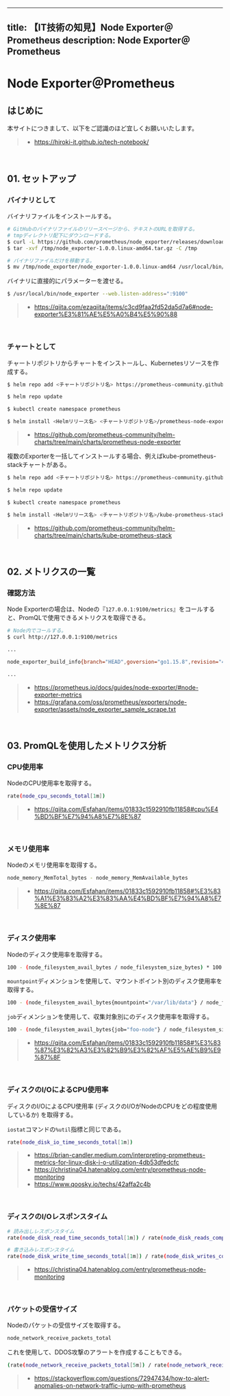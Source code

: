 
---
title: 【IT技術の知見】Node Exporter＠Prometheus
description: Node Exporter＠Prometheus
---

# Node Exporter＠Prometheus

## はじめに

本サイトにつきまして、以下をご認識のほど宜しくお願いいたします。

> - https://hiroki-it.github.io/tech-notebook/

<br>


## 01. セットアップ

### バイナリとして

バイナリファイルをインストールする。

```bash
# GitHubのバイナリファイルのリリースページから、テキストのURLを取得する。
# tmpディレクトリ配下にダウンロードする。
$ curl -L https://github.com/prometheus/node_exporter/releases/download/v1.0.0/node_exporter-1.0.0.linux-amd64.tar.gz -o /tmp/node_exporter-1.0.0.linux-amd64.tar.gz
$ tar -xvf /tmp/node_exporter-1.0.0.linux-amd64.tar.gz -C /tmp

# バイナリファイルだけを移動する。
$ mv /tmp/node_exporter/node_exporter-1.0.0.linux-amd64 /usr/local/bin/node_exporter
```

バイナリに直接的にパラメーターを渡せる。

```bash
$ /usr/local/bin/node_exporter --web.listen-address=":9100"
```

> - https://qiita.com/ezaqiita/items/c3cd9faa2fd52da5d7a6#node-exporter%E3%81%AE%E5%A0%B4%E5%90%88

<br>

### チャートとして

チャートリポジトリからチャートをインストールし、Kubernetesリソースを作成する。

```bash
$ helm repo add <チャートリポジトリ名> https://prometheus-community.github.io/helm-charts

$ helm repo update

$ kubectl create namespace prometheus

$ helm install <Helmリリース名> <チャートリポジトリ名>/prometheus-node-exporter -n prometheus --version <バージョンタグ>
```

> - https://github.com/prometheus-community/helm-charts/tree/main/charts/prometheus-node-exporter

複数のExporterを一括してインストールする場合、例えばkube-prometheus-stackチャートがある。

```bash
$ helm repo add <チャートリポジトリ名> https://prometheus-community.github.io/helm-charts

$ helm repo update

$ kubectl create namespace prometheus

$ helm install <Helmリリース名> <チャートリポジトリ名>/kube-prometheus-stack -n prometheus --version <バージョンタグ>
```

> - https://github.com/prometheus-community/helm-charts/tree/main/charts/kube-prometheus-stack

<br>

## 02. メトリクスの一覧

### 確認方法

Node Exporterの場合は、Nodeの『`127.0.0.1:9100/metrics`』をコールすると、PromQLで使用できるメトリクスを取得できる。

```bash
# Node内でコールする。
$ curl http://127.0.0.1:9100/metrics

...

node_exporter_build_info{branch="HEAD",goversion="go1.15.8",revision="4e837d4da79cc59ee3ed1471ba9a0d9547e95540",version="1.1.1"} 1

...
```

> - https://prometheus.io/docs/guides/node-exporter/#node-exporter-metrics
> - https://grafana.com/oss/prometheus/exporters/node-exporter/assets/node_exporter_sample_scrape.txt

<br>

## 03. PromQLを使用したメトリクス分析

### CPU使用率

NodeのCPU使用率を取得する。

```bash
rate(node_cpu_seconds_total[1m])
```

> - https://qiita.com/Esfahan/items/01833c1592910fb11858#cpu%E4%BD%BF%E7%94%A8%E7%8E%87

<br>

### メモリ使用率

Nodeのメモリ使用率を取得する。

```bash
node_memory_MemTotal_bytes - node_memory_MemAvailable_bytes
```

> - https://qiita.com/Esfahan/items/01833c1592910fb11858#%E3%83%A1%E3%83%A2%E3%83%AA%E4%BD%BF%E7%94%A8%E7%8E%87

<br>

### ディスク使用率

Nodeのディスク使用率を取得する。

```bash
100 - (node_filesystem_avail_bytes / node_filesystem_size_bytes) * 100
```

`mountpoint`ディメンションを使用して、マウントポイント別のディスク使用率を取得する。

```bash
100 - (node_filesystem_avail_bytes{mountpoint="/var/lib/data"} / node_filesystem_size_bytes{mountpoint="/var/lib/data"} ) * 100
```

`job`ディメンションを使用して、収集対象別にのディスク使用率を取得する。

```bash
100 - (node_filesystem_avail_bytes{job="foo-node"} / node_filesystem_size_bytes{job="foo-node"} ) * 100
```

> - https://qiita.com/Esfahan/items/01833c1592910fb11858#%E3%83%87%E3%82%A3%E3%82%B9%E3%82%AF%E5%AE%B9%E9%87%8F

<br>

### ディスクのI/OによるCPU使用率

ディスクのI/OによるCPU使用率 (ディスクのI/OがNodeのCPUをどの程度使用しているか) を取得する。

`iostat`コマンドの`%util`指標と同じである。

```bash
rate(node_disk_io_time_seconds_total[1m])
```

> - https://brian-candler.medium.com/interpreting-prometheus-metrics-for-linux-disk-i-o-utilization-4db53dfedcfc
> - https://christina04.hatenablog.com/entry/prometheus-node-monitoring
> - https://www.qoosky.io/techs/42affa2c4b

<br>

### ディスクのI/Oレスポンスタイム

```bash
# 読み出しレスポンスタイム
rate(node_disk_read_time_seconds_total[1m]) / rate(node_disk_reads_completed_total[1m])
```

```bash
# 書き込みレスポンスタイム
rate(node_disk_write_time_seconds_total[1m]) / rate(node_disk_writes_completed_total[1m])
```

> - https://christina04.hatenablog.com/entry/prometheus-node-monitoring

<br>

### パケットの受信サイズ

Nodeのパケットの受信サイズを取得する。

```bash
node_network_receive_packets_total
```

これを使用して、DDOS攻撃のアラートを作成することもできる。

```bash
(rate(node_network_receive_packets_total[5m]) / rate(node_network_receive_packets_total[5m] offset 5m)) > 10
```

> - https://stackoverflow.com/questions/72947434/how-to-alert-anomalies-on-network-traffic-jump-with-prometheus

<br>
